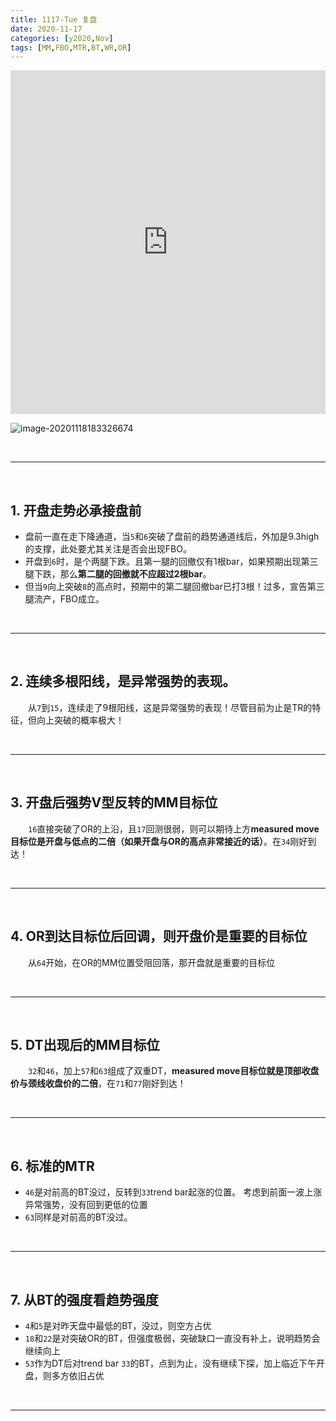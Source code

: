 ```yaml
---
title: 1117-Tue 复盘
date: 2020-11-17
categories: [y2020,Nov]
tags: [MM,FBO,MTR,BT,WR,OR]
---
```


<iframe allowfullscreen="true" src="https://player.youku.com/embed/XNDk2OTY2NTc2MA==" width="810" height="550" allow-top-navigation="false" allow-forms="false" allow-popups="false" sandbox="allow-same-origin allow-scripts" style="box-sizing: border-box; margin: 0px auto; max-width: 100%; width: 854px; border: none;"></iframe>

![image-20201118183326674](https://tva1.sinaimg.cn/large/0081Kckwly1gktiag5nddj313d0k1424.jpg)


<br/>

---

<br/>

## 1. 开盘走势必承接盘前

* 盘前一直在走下降通道，当`5`和`6`突破了盘前的趋势通道线后，外加是9.3high的支撑，此处要尤其关注是否会出现FBO。
* 开盘到`6`时，是个两腿下跌。且第一腿的回撤仅有1根bar，如果预期出现第三腿下跌，那么**第二腿的回撤就不应超过2根bar**。
* 但当`9`向上突破`8`的高点时，预期中的第二腿回撤bar已打3根！过多，宣告第三腿流产，FBO成立。

<br/>

---

<br/>

## 2. 连续多根阳线，是异常强势的表现。

　　从`7`到`15`，连续走了9根阳线，这是异常强势的表现！尽管目前为止是TR的特征，但向上突破的概率极大！

<br/>

---

<br/>

## 3. 开盘后强势V型反转的MM目标位

　　`16`直接突破了OR的上沿，且`17`回测很弱，则可以期待上方**measured move目标位是开盘与低点的二倍（如果开盘与OR的高点非常接近的话）**。在`34`刚好到达！

<br/>

---

<br/>

## 4. OR到达目标位后回调，则开盘价是重要的目标位

　　从`64`开始，在OR的MM位置受阻回落，那开盘就是重要的目标位

<br/>

---

<br/>

## 5. DT出现后的MM目标位

　　`32`和`46`，加上`57`和`63`组成了双重DT，**measured move目标位就是顶部收盘价与颈线收盘价的二倍**，在`71`和`77`刚好到达！

<br/>

---

<br/>

## 6. 标准的MTR

* `46`是对前高的BT没过，反转到`33`trend bar起涨的位置。 考虑到前面一波上涨异常强势，没有回到更低的位置
* `63`同样是对前高的BT没过。

<br/>

---

<br/>

## 7. 从BT的强度看趋势强度

  * `4`和`5`是对昨天盘中最低的BT，没过，则空方占优
  * `18`和`22`是对突破OR的BT，但强度极弱，突破缺口一直没有补上，说明趋势会继续向上
  * `53`作为DT后对trend bar `33`的BT，点到为止，没有继续下探，加上临近下午开盘，则多方依旧占优

<br/>

---

